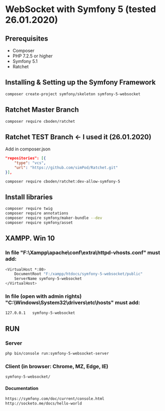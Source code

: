 # WebSocket with Symfony 5 (tested 26.01.2020)

## Prerequisites

- Composer
- PHP 7.2.5 or higher
- Symfony 5.1
- Ratchet

## Installing & Setting up the Symfony Framework

```bash
composer create-project symfony/skeleton symfony-5-websocket
```

## Ratchet Master Branch

```bash
composer require cboden/ratchet
```

## Ratchet TEST Branch <- I used it (26.01.2020)

Add in composer.json

```json
"repositories": [{
	"type": "vcs",
	"url": "https://github.com/simPod/Ratchet.git"
}],
```

```bash
composer require cboden/ratchet:dev-allow-symfony-5
```

## Install libraries

```bash
composer require twig
composer require annotations
composer require symfony/maker-bundle --dev
composer require symfony/asset
```

## XAMPP. Win 10

### In file "F:\Xampp\apache\conf\extra\httpd-vhosts.conf" must add:

```bash
<VirtualHost *:80>
	DocumentRoot "F:/xampp/htdocs/symfony-5-websocket/public"
	ServerName symfony-5-websocket
</VirtualHost>
```

### In file (open with admin rights) "C:\Windows\System32\drivers\etc\hosts" must add: 

```bash 
127.0.0.1	symfony-5-websocket
```	

## RUN 

### Server

```bash 
php bin/console run:symfony-5-websocket-server
```

### Client (in browser: Chrome, MZ, Edge, IE)

```bash
symfony-5-websocket/
```

#### Documentation 
```bash
https://symfony.com/doc/current/console.html
http://socketo.me/docs/hello-world
```





